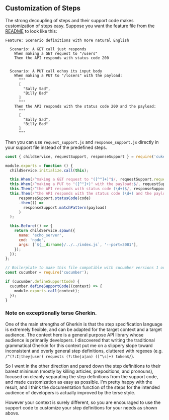 ## Customization of Steps

The strong decoupling of steps and their support code makes customization of steps easy.  Suppose you want the feature file from the [README](README.md) to look like this:

```cucumber
Feature: Scenario definitions with more natural English

  Scenario: A GET call just responds
    When making a GET request to "/users"
    Then the API responds with status code 200


  Scenario: A PUT call echos its input body
    When making a PUT to "/losers" with the payload:
      """
      [
        "Sally Sad",
        "Billy Bad"
      ]
      """
    Then the API responds with the status code 200 and the payload:
      """
      [
        "Sally Sad",
        "Billy Bad"
      ]
      """
```

Then you can use `request_support.js` and `response_support.js` directly in your support file instead of the predefined steps.


```javascript
const { childService, requestSupport, responseSupport } = require('cukelib');

module.exports = function () {
  childService.initialize.call(this);

  this.When(/^making a GET request to "([^"]+)"$/, requestSupport.requestGET);
  this.When(/^making a PUT to "([^"]+)" with the payload:$/, requestSupport.requestPUT);
  this.Then(/^the API responds with status code (\d+)$/, responseSupport.statusCode);
  this.Then(/^the API responds with the status code (\d+) and the payload:$/, (code, payload) =>
      responseSupport.statusCode(code)
      .then(() =>
        responseSupport.matchPattern(payload)
      )
  );

  this.Before(() => {
    return childService.spawn({
      name: 'echo_server',
      cmd: 'node',
      args: [`${__dirname}/../../index.js`, '--port=3001'],
    });
  });
};

// Boilerplate to make this file compatible with cucumber versions 1 or 2
const cucumber = require('cucumber');

if (cucumber.defineSupportCode) {
  cucumber.defineSupportCode((context) => {
    module.exports.call(context);
  });
}
```

### Note on exceptionally terse Gherkin.

One of the main strengths of Gherkin is that the step specification language is extremely flexible, and can be adapted for the target context and a target audience. The context here is a general purpose API library whose audience is primarily developers. I discovered that writing the traditional grammatical Gherkin for this context put me on a slippery slope toward inconsistent and overly general step definitions, cluttered with regexes (e.g. `/^(?:I|they|user) requests (?:the|a|an) ([^\s]+) token$/`).

So I went in the other direction and pared down the step definitions to their barest minimum (mostly by killing articles, prepositions, and pronouns), focused on cleanly separating the step definitions from the support code, and made customization as easy as possible. I'm pretty happy with the result, and I think the documentation function of the steps for the intended audience of developers is actually improved by the terse style.

However your context is surely different, so you are encouraged to use the support code to customize your step definitions for your needs as shown above.
